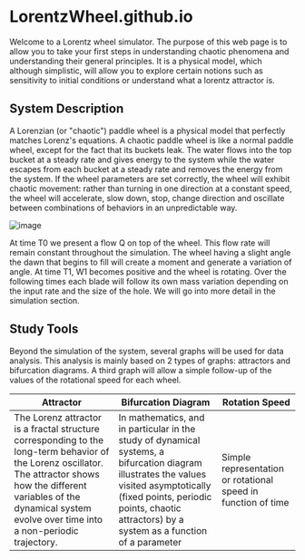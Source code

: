 # LorentzWheel.github.io

Welcome to a  Lorentz wheel simulator. The purpose of this web page is to allow you to take your first steps in understanding chaotic phenomena and understanding their general principles. It is a physical model, which although simplistic, will allow you to explore certain notions such as sensitivity to initial conditions or understand what a lorentz attractor is.

## System Description
A Lorenzian (or "chaotic") paddle wheel is a physical model that perfectly matches Lorenz's equations. A chaotic paddle wheel is like a normal paddle wheel, except for the fact that its buckets leak. The water flows into the top bucket at a steady rate and gives energy to the system while the water escapes from each bucket at a steady rate and removes the energy from the system.
If the wheel parameters are set correctly, the wheel will exhibit chaotic movement: rather than turning in one direction at a constant speed, the wheel will accelerate, slow down, stop, change direction and oscillate between combinations of behaviors in an unpredictable way.

![image](https://user-images.githubusercontent.com/129672940/232691595-4c7bc03e-ecec-43a9-ab71-519a934d15f7.png)

At time T0 we present a flow Q on top of the wheel. This flow rate will remain constant throughout the simulation. The wheel having a slight angle the dawn that begins to fill will create a moment and generate a variation of angle. At time T1, W1 becomes positive and the wheel is rotating. Over the following times each blade will follow its own mass variation depending on the input rate and the size of the hole. We will go into more detail in the simulation section.

## Study Tools
Beyond the simulation of the system, several graphs will be used for data analysis. This analysis is mainly based on 2 types of graphs: attractors and bifurcation diagrams. A third graph will allow a simple follow-up of the values of the rotational speed for each wheel.

| Attractor | Bifurcation Diagram | Rotation Speed|
|--|--|--|
|The Lorenz attractor is a fractal structure corresponding to the long-term behavior of the Lorenz oscillator. The attractor shows how the different variables of the dynamical system evolve over time into a non-periodic trajectory. |In mathematics, and in particular in the study of dynamical systems, a bifurcation diagram illustrates the values visited asymptotically (fixed points, periodic points, chaotic attractors) by a system as a function of a parameter | Simple representation or rotational speed in function of time |
